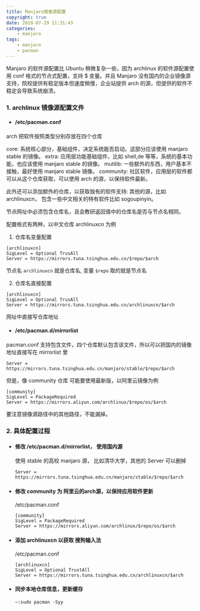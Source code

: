 ```yaml
---
title: Manjaro镜像源配置
copyright: true
date: 2019-07-29 11:31:43
categories:
    - manjaro
tags:
    - manjaro
    - pacman
---
```

Manjaro 的软件源配置比 Ubuntu 稍微复杂一些，因为 archlinux 的软件源配置使用 conf 格式的节点式配置，支持 $ 变量。并且 Manjaro 没有国内的企业镜像源支持，院校提供有稳定版本但速度稍慢，企业站提供 arch 的源，但提供的软件不稳定会导致系统崩溃。

<!-- more -->

### **1. archlinux 镜像源配置文件**

+ #### /etc/pacman.conf

arch 把软件按照类型分别存放在四个仓库

core: 系统核心部分，基础组件，决定系统能否启动。这部分应该使用 manjaro stable 的镜像。
extra: 应用层功能基础组件，比如 shell,de 等等，系统的基本功能，也应该使用 manjaro stable 的镜像。
mutilib: 一些额外的东西，用户基本不接触，最好使用 manjaro stable 镜像。
community: 社区软件，应用层的软件都可以从这个仓库获取，可以使用 arch 的源，以保持软件最新。

此外还可以添加额外的仓库，以获取独有的软件支持: 其他的源，比如 archlinuxcn， 包含一些中文相关的特有软件比如 sogoupinyin。

节点网址中必须包含仓库名，且会教研返回值中的仓库名是否与节点名相同。

配置格式有两种，以中文仓库 archlinuxcn 为例     
1. 仓库名变量配置
```
[archlinuxcn]
SigLevel = Optional TrusAll
Server = https://mirrors.tuna.tsinghua.edu.cn/$repo/$arch
```
节点名 `archlinuxcn` 就是仓库名, 变量 `$repo` 取的就是节点名

2. 仓库名直接配置
```
[archlinuxcn]
SigLevel = Optional TrusAll
Server = https://mirrors.tuna.tsinghua.edu.cn/archlinuxcn/$arch
```
网址中直接写仓库地址

+ #### /etc/pacman.d/mirrorlist

pacman.conf 支持包含文件，四个仓库默认包含该文件，所以可以把国内的镜像地址直接写在 mirrorlist 里
```
Server = https://mirrors.tuna.tsinghua.edu.cn/manjaro/stable/$repo/$arch
```
但是，像 community 仓库 可能要使用最新版，以阿里云镜像为例
```
[community]
SigLevel = PackageRequired
Server = https://mirrors.aliyun.com/archlinux/$repo/os/$arch
```
要注意镜像源路径中的其他路径，不能漏掉。

### **2. 具体配置过程**

+ #### 修改 /etc/pacman.d/mirrorlist， 使用国内源

    使用 stable 的高校 manjaro 源， 比如清华大学，其他的 Server 可以删掉

    `Server = https://mirrors.tuna.tsinghua.edu.cn/manjaro/stable/$repo/$arch`

+ #### 修改 community 为 阿里云的arch源，以保持应用软件更新

    /etc/pacman.conf
    ```
    [community]
    SigLevel = PackageRequired
    Server = https://mirrors.aliyun.com/archlinux/$repo/os/$arch
    ```

+ #### 添加 archlinuxcn 以获取 搜狗输入法

    /etc/pacman.conf
    ```
    [archlinuxcn]
    SigLevel = Optional TrustAll
    Server = https://mirrors.tuna.tsinghua.edu.cn/archlinuxcn/$arch
    ```
+ #### 同步本地仓库信息，更新缓存

    ```
    ~:sudo pacman -Syy
    ```
